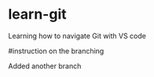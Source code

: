 # learn-git
Learning how to navigate Git with VS code

#instruction on the branching

Added another branch
